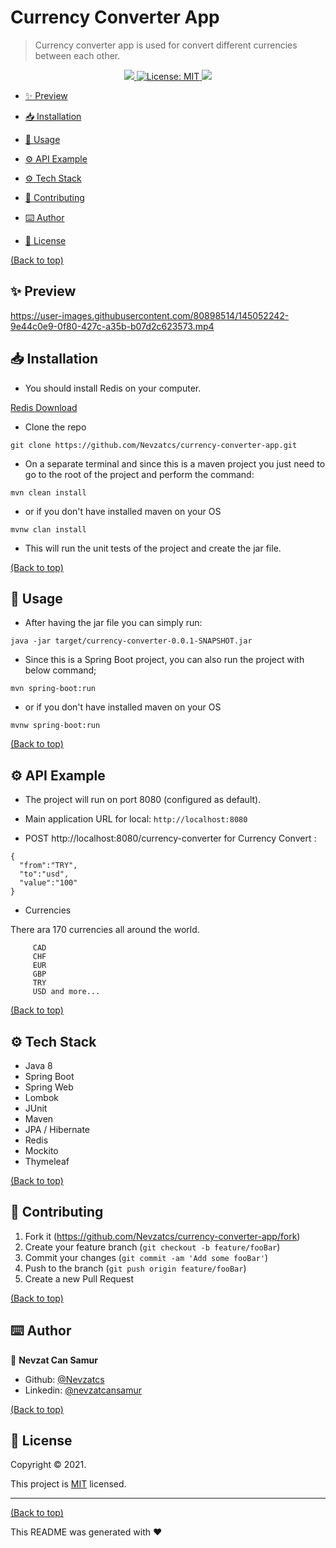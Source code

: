 # Currency Converter App

> Currency converter app is used for convert different currencies between each other. 
<p align="center">
  <a href="">
    <img src="https://img.shields.io/travis/dbader/node-datadog-metrics/master.svg?style=flat-square" />
  </a>
  <a href="https://github.com/113-GittiGidiyor-Java-Spring-Bootcamp/gittigidiyor-graduation-project-mGungorr/blob/main/LICENSE">
    <img alt="License: MIT" src="https://img.shields.io/badge/license-MIT-yellow.svg" target="_blank" />
  </a>
  <a href="">
    <img src="https://codecov.io/gh/kefranabg/readme-md-generator/branch/master/graph/badge.svg" />
  </a>
</p>

- [✨ Preview](#demo-preview)
- [📥 Installation](#installation)
- [🚀 Usage](#usage)
- [⚙️ API Example](#contribute)
- [⚙️ Tech Stack](#contribute)

- [🤝 Contributing](#license)
- [⌨️ Author](#footer)
- [📝 License](#license)

[(Back to top)](#table-of-contents)
## ✨ Preview



https://user-images.githubusercontent.com/80898514/145052242-9e44c0e9-0f80-427c-a35b-b07d2c623573.mp4







## 📥 Installation
- You should install Redis on your computer.

[Redis Download](https://redis.io/download)

- Clone the repo

```
git clone https://github.com/Nevzatcs/currency-converter-app.git
```

- On a separate terminal and since this is a maven project you just need to go to the root of the project and perform the
command:

```
mvn clean install
```

- or if you don't have installed maven on your OS

```
mvnw clan install
```

- This will run the unit tests of the project and create the jar file.

[(Back to top)](#table-of-contents)
## 🚀 Usage
- After having the jar file you can simply run:

```
java -jar target/currency-converter-0.0.1-SNAPSHOT.jar
```

- Since this is a Spring Boot project, you can also run the project with below command;

```
mvn spring-boot:run
```

- or if you don't have installed maven on your OS

```
mvnw spring-boot:run
```
[(Back to top)](#table-of-contents)
## ⚙️ API Example
- The project will run on port 8080 (configured as default).



- Main application URL for local: `http://localhost:8080`



* POST http://localhost:8080/currency-converter for Currency Convert :

```  
{
  "from":"TRY",
  "to":"usd",
  "value":"100"
} 
  ```

* Currencies

 There ara 170 currencies all around the world.
```
     CAD
     CHF
     EUR
     GBP
     TRY
     USD and more...
```
[(Back to top)](#table-of-contents)
## ⚙️ Tech Stack
- Java 8
- Spring Boot
- Spring Web
- Lombok
- JUnit
- Maven
- JPA / Hibernate
- Redis
- Mockito
- Thymeleaf

[(Back to top)](#table-of-contents)





## 🤝 Contributing
1. Fork it (<https://github.com/Nevzatcs/currency-converter-app/fork>)
2. Create your feature branch (`git checkout -b feature/fooBar`)
3. Commit your changes (`git commit -am 'Add some fooBar'`)
4. Push to the branch (`git push origin feature/fooBar`)
5. Create a new Pull Request

[(Back to top)](#table-of-contents)
## ⌨️ Author


👤 **Nevzat Can Samur**

- Github: [@Nevzatcs](https://github.com/Nevzatcs)
- Linkedin: [@nevzatcansamur](https://www.linkedin.com/in/nevzatcansamur/)
  
[(Back to top)](#table-of-contents)
## 📝 License


Copyright © 2021.

This project is [MIT](https://github.com/Nevzatcs/currency-converter-app/blob/main/LICENSE) licensed.


---
[(Back to top)](#table-of-contents)

This README was generated with ❤️ 
